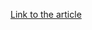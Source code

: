 [Link to the article](http://www.welivesecurity.com/wp-content/uploads/2016/05/Operation-Groundbait.pdf)
